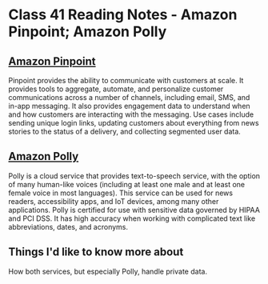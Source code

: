 # Class 41 Reading Notes - Amazon Pinpoint; Amazon Polly

## [Amazon Pinpoint](https://aws.amazon.com/pinpoint/)

Pinpoint provides the ability to communicate with customers at scale. It provides tools to aggregate, automate, and personalize customer communications across a number of channels, including email, SMS, and in-app messaging. It also provides engagement data to understand when and how customers are interacting with the messaging. Use cases include sending unique login links, updating customers about everything from news stories to the status of a delivery, and collecting segmented user data.

## [Amazon Polly](https://docs.aws.amazon.com/polly/latest/dg/what-is.html)

Polly is a cloud service that provides text-to-speech service, with the option of many human-like voices (including at least one male and at least one female voice in most languages). This service can be used for news readers, accessibility apps, and IoT devices, among many other applications. Polly is certified for use with sensitive data governed by HIPAA and PCI DSS. It has high accuracy when working with complicated text like abbreviations, dates, and acronyms.

## Things I'd like to know more about

How both services, but especially Polly, handle private data.
